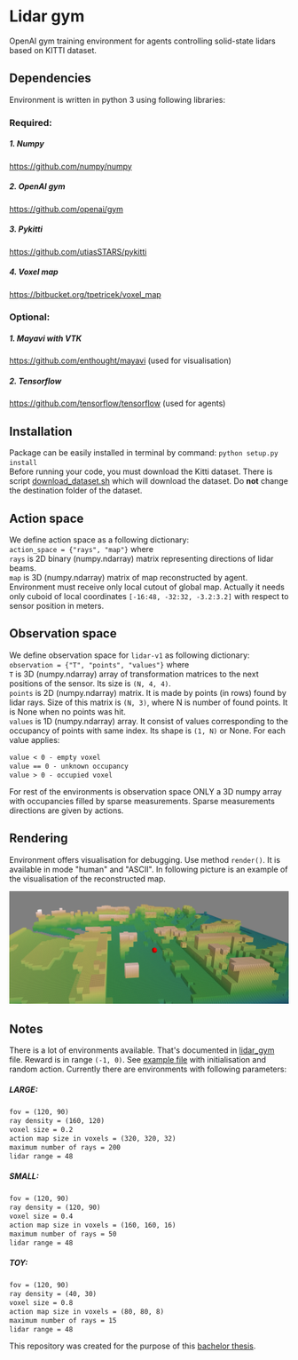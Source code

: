 # Lidar gym
OpenAI gym training environment for agents controlling solid-state lidars based on KITTI dataset.
## Dependencies
Environment is written in python 3 using following libraries:
### Required:

##### 1. Numpy
https://github.com/numpy/numpy
##### 2. OpenAI gym
https://github.com/openai/gym
##### 3. Pykitti
https://github.com/utiasSTARS/pykitti
##### 4. Voxel map
https://bitbucket.org/tpetricek/voxel_map

### Optional:
##### 1. Mayavi with VTK
https://github.com/enthought/mayavi (used for visualisation)

##### 2. Tensorflow
https://github.com/tensorflow/tensorflow (used for agents)

## Installation 
Package can be easily installed in terminal by command:
`python setup.py install`<br />
Before running your code, you must download the Kitti dataset.
There is script [download_dataset.sh](download_dataset.sh) which will download the dataset. 
Do **not** change the destination folder of the dataset.

## Action space
We define action space as a following dictionary:<br />
`action_space = {"rays", "map"}`
where <br />`rays` is 2D binary (numpy.ndarray) matrix representing directions of lidar beams. <br />
`map` is 3D (numpy.ndarray) matrix of map reconstructed by agent.
Environment must receive only local cutout of global map. 
Actually it needs only cuboid of local coordinates `[-16:48, -32:32, -3.2:3.2]` with respect to sensor position in meters. 

## Observation space
We define observation space for `lidar-v1` as following dictionary:<br />
`observation = {"T", "points", "values"}`
where <br />
`T` is 3D (numpy.ndarray) array of transformation matrices to the next positions of the sensor.
Its size is `(N, 4, 4)`.<br />
`points` is 2D (numpy.ndarray) matrix. It is made by points (in rows) found by lidar rays.
Size of this matrix is `(N, 3)`, where N is number of found points. It is None when no points was hit.<br />
`values` is 1D (numpy.ndarray) array. It consist of values corresponding to the
occupancy of points with same index. Its shape is `(1, N)` or None. For each value applies:
```
value < 0 - empty voxel
value == 0 - unknown occupancy
value > 0 - occupied voxel
```
For rest of the environments is observation space ONLY a 3D numpy array with occupancies filled by sparse measurements. Sparse measurements directions are given by actions.


## Rendering
Environment offers visualisation for debugging. Use method `render()`. It is available in mode "human" and "ASCII". In following picture is an example of the visualisation of the reconstructed map.

![Visualisation](https://raw.githubusercontent.com/Zdeeno/Bachelor-thesis/master/fig/reconstructed.png)

## Notes
There is a lot of environments available. That's documented in [lidar_gym](lidar_gym/envs/lidar_gym.py) file.
Reward is in range `(-1, 0)`. See [example file](example.py) with initialisation and random action. Currently there
are environments with following parameters:
##### LARGE:
```
fov = (120, 90)
ray density = (160, 120)
voxel size = 0.2
action map size in voxels = (320, 320, 32)
maximum number of rays = 200
lidar range = 48
```

##### SMALL:
```
fov = (120, 90)
ray density = (120, 90)
voxel size = 0.4
action map size in voxels = (160, 160, 16)
maximum number of rays = 50
lidar range = 48
```

##### TOY:
```
fov = (120, 90)
ray density = (40, 30)
voxel size = 0.8
action map size in voxels = (80, 80, 8)
maximum number of rays = 15
lidar range = 48
```

This repository was created for the purpose of this [bachelor thesis](https://github.com/Zdeeno/Bachelor-thesis).